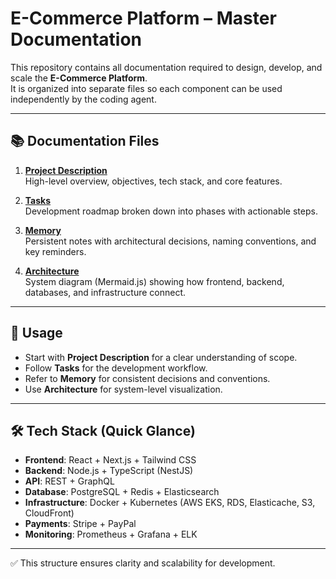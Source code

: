 # E-Commerce Platform – Master Documentation

This repository contains all documentation required to design, develop, and scale the **E-Commerce Platform**.  
It is organized into separate files so each component can be used independently by the coding agent.

---

## 📚 Documentation Files

1. **[Project Description](./project-description.md)**  
   High-level overview, objectives, tech stack, and core features.

2. **[Tasks](./tasks.md)**  
   Development roadmap broken down into phases with actionable steps.

3. **[Memory](./memory.md)**  
   Persistent notes with architectural decisions, naming conventions, and key reminders.

4. **[Architecture](./architecture.md)**  
   System diagram (Mermaid.js) showing how frontend, backend, databases, and infrastructure connect.

---

## 🚀 Usage
- Start with **Project Description** for a clear understanding of scope.  
- Follow **Tasks** for the development workflow.  
- Refer to **Memory** for consistent decisions and conventions.  
- Use **Architecture** for system-level visualization.  

---

## 🛠 Tech Stack (Quick Glance)
- **Frontend**: React + Next.js + Tailwind CSS  
- **Backend**: Node.js + TypeScript (NestJS)  
- **API**: REST + GraphQL  
- **Database**: PostgreSQL + Redis + Elasticsearch  
- **Infrastructure**: Docker + Kubernetes (AWS EKS, RDS, Elasticache, S3, CloudFront)  
- **Payments**: Stripe + PayPal  
- **Monitoring**: Prometheus + Grafana + ELK  

---

✅ This structure ensures clarity and scalability for development.  
